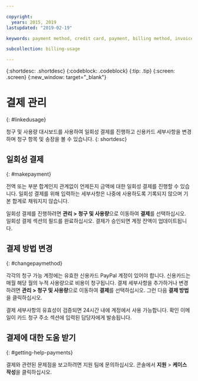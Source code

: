 ```yaml
---

copyright:
  years: 2015, 2019
lastupdated: "2019-02-19"

keywords: payment method, credit card, payment, billing method, invoice, pay

subcollection: billing-usage

---
```


{:shortdesc: .shortdesc}
{:codeblock: .codeblock}
{:tip: .tip}
{:screen: .screen}
{:new_window: target="_blank"}


# 결제 관리
{: #linkedusage}

청구 및 사용량 대시보드를 사용하여 일회성 결제를 진행하고 신용카드 세부사항을 변경하며 청구 항목 및 송장을 볼 수 있습니다.
{: shortdesc}


## 일회성 결제
{: #makepayment}

전액 또는 부분 합계인지 관계없이 언제든지 금액에 대한 일회성 결제를 진행할 수 있습니다. 일회성 결제를 위해 입력하는 세부사항은 나중에 사용하도록 기록되지 않으며 기본 합계로 채워지지 않습니다.  

일회성 결제를 진행하려면 **관리 > 청구 및 사용량**으로 이동하여 **결제**를 선택하십시오. 일회성 결제 섹션의 필드를 완료하십시오. 결제가 승인되면 계정 잔액이 업데이트됩니다.


## 결제 방법 변경
{: #changepaymethod}

각각의 청구 가능 계정에는 유효한 신용카드 PayPal 계정이 있어야 합니다. 신용카드는 매월 해당 월의 누적 사용량으로 비용이 청구됩니다. 결제 세부사항을 추가하거나 변경하려면 **관리 > 청구 및 사용량**으로 이동하여 **결제**를 선택하십시오. 그런 다음 **결제 방법**을 클릭하십시오.

결제 세부사항의 유효성이 검증되면 24시간 내에 계정에서 사용 가능합니다. 확인 이메일이 카드 청구 주소 섹션에 입력된 담당자에게 발송됩니다.


## 결제에 대한 도움 받기
{: #getting-help-payments}

결제와 관련된 문제점을 보고하려면 지원 팀에 문의하십시오. 콘솔에서 **지원** > **케이스 작성**을 클릭하십시오.
